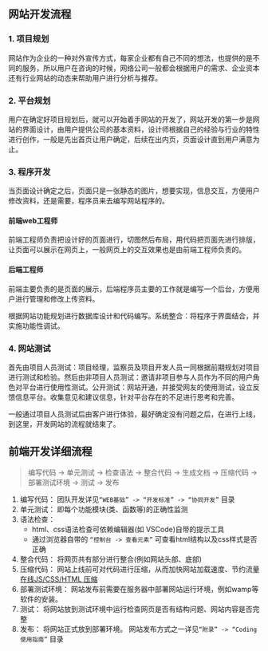 ## 网站开发流程

### 1. 项目规划

网站作为企业的一种对外宣传方式，每家企业都有自己不同的想法，也提供的是不同的服务，所以用户在咨询的时候，网络公司一般都会根据用户的需求、企业资本还有行业网站的动态来帮助用户进行分析与推荐。


### 2. 平台规划

用户在确定好项目规划后，就可以开始着手网站的开发了，网站开发的第一步是网站的界面设计，由用户提供公司的基本资料，设计师根据自己的经验与行业的特性进行创作，一般是先出首页让用户确定，后续在出内页，页面设计直到用户满意为止。

### 3. 程序开发

当页面设计确定之后，页面只是一张静态的图片，想要实现，信息交互，方便用户修改资料，还是需要，程序员来去编写网站程序的。

#### 前端web工程师

前端工程师负责把设计好的页面进行，切图然后布局，用代码把页面先进行排版，让页面可以展示在网页上，一般网页上的交互效果也是由前端工程师负责的。

#### 后端工程师

前端主要负责的是页面的展示，后端程序员主要的工作就是编写一个后台，方便用户进行管理和修改上传资料。

根据网站功能规划进行数据库设计和代码编写。系统整合：将程序于界面结合，并实施功能性调试。


### 4. 网站测试
首先由项目人员测试：项目经理，监察员及项目开发人员一同根据前期规划对项目进行测试和检验。然后由非项目人员测试：邀请非项目参与人员作为不同的用户角色对平台进行使用性测试。公开测试：网站开通，并接受网友的使用测试，设立反馈信息平台。收集意见和建议信息，针对平台存在的不足进行思考和完善。

一般通过项目人员测试后由客户进行体验，最好确定没有问题之后，在进行上线，到这里，开发网站的流程就结束了。




## 前端开发详细流程
> 编写代码 -> 单元测试 -> 检查语法 -> 整合代码 -> 生成文档 -> 压缩代码 -> 部署测试环境 -> 测试 -> 发布

1. 编写代码： 团队开发详见`“WEB基础” -> “开发标准” -> “协同开发”` 目录
2. 单元测试： 即每个功能模块(类、函数等)的正确性监测
3. 语法检查： 
    * html、css语法检查可依赖编辑器(如 VSCode)自带的提示工具
    * 通过浏览器自带的 `“控制台 -> 查看元素”` 可查看html结构以及css样式是否正确
4. 整合代码： 将网页共有部分进行整合(例如网站头部、底部)
5. 压缩代码： 网站上线前可对代码进行压缩，从而加快网站加载速度、节约流量 [在线JS/CSS/HTML 压缩](http://tool.oschina.net/jscompress/)
6. 部署测试环境： 网站发布前需要在服务器中部署网站运行环境，例如wamp等软件的安装。
7. 测试： 将网站放到测试环境中运行检查网页是否有结构问题、网站内容是否完整
8. 发布： 将网站正式放到部署环境。 网站发布方式之一详见`“附录” -> “Coding使用指南”` 目录

